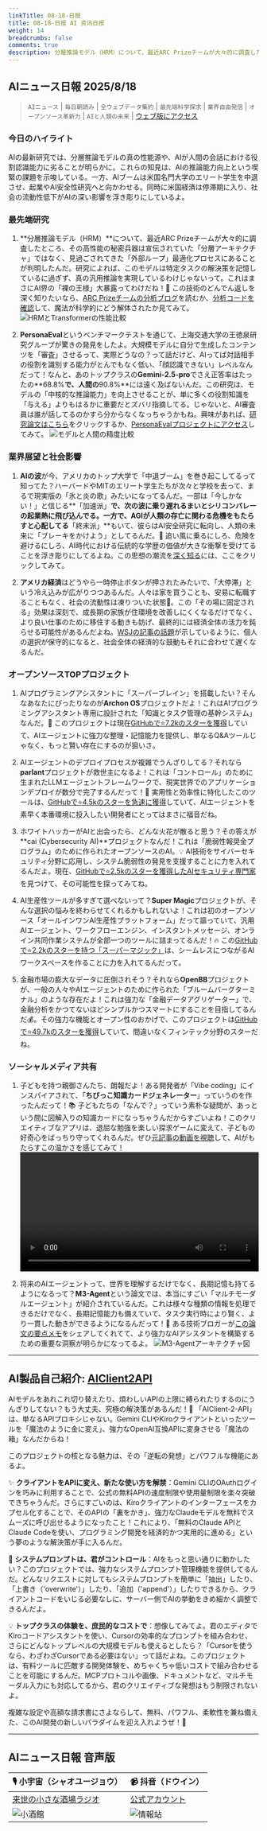 ```yaml
---
linkTitle: 08-18-日报
title: 08-18-日报 AI 资讯日报
weight: 14
breadcrumbs: false
comments: true
description: 分層推論モデル（HRM）について、最近ARC Prizeチームが大々的に調査したところ、その高性能の秘密兵器は宣伝されていた「分層アーキテクチャ」ではなく、見過ごされてきた「外部ループ」最適化プロセスにあることが判明したんだ。研究によれば、このモデルは特定タスクの解決策を記憶しているに過ぎず、真の汎用推論を実現し.
---
```

## AIニュース日報 2025/8/18

> `AIニュース` | `毎日朝読み` | `全ウェブデータ集約` | `最先端科学探求` | `業界自由発信` | `オープンソース革新力` | `AIと人類の未来` | [ウェブ版にアクセス](https://ai.hubtoday.app/)

### **今日のハイライト**

AIの最新研究では、分層推論モデルの真の性能源や、AIが人間の会話における役割認識能力に劣ることが明らかに。これらの知見は、AIの推論能力向上という喫緊の課題を示唆している。一方、AIブームは米国名門大学のエリート学生を中退させ、起業やAI安全性研究へと向かわせる。同時に米国経済は停滞期に入り、社会の流動性低下がAIの深い影響を浮き彫りにしているよ。

### 最先端研究

1.  **分層推論モデル（HRM）**について、最近ARC Prizeチームが大々的に調査したところ、その高性能の秘密兵器は宣伝されていた「分層アーキテクチャ」ではなく、見過ごされてきた「外部ループ」最適化プロセスにあることが判明したんだ。研究によれば、このモデルは特定タスクの解決策を記憶しているに過ぎず、真の汎用推論を実現しているわけじゃないって。これはまさにAI界の「裸の王様」大暴露ってわけだね！👑 この技術のどんでん返しを深く知りたいなら、[ARC Prizeチームの分析ブログ](https://arcprize.org/blog/hrm-analysis)を読むか、[分析コードを確認](https://github.com/arcprize/hierarchical-reasoning-model-analysis)して、魔法が科学的にどう解体されたか見てみて。
    ![HRMとTransformerの性能比較](https://cdn.jsdmirror.com/gh/justlovemaki/imagehub@main/images/2025/08/news_01k2wcx20ye8v9wfhw61v1fzdz.avif)

2.  **PersonaEval**というベンチマークテストを通じて、上海交通大学の王徳泉研究グループが驚きの発見をしたよ。大規模モデルに自分で生成したコンテンツを「審査」させるって、実際どうなの？って話だけど、AIってば対話相手の役割を識別する能力がとんでもなく低い、「顔認識できない」レベルなんだって！なんと、あのトップクラスの**Gemini-2.5-pro**でさえ正答率はたったの**68.8%**で、人間の**90.8%**には遠く及ばないんだ。この研究は、モデルの「中核的な推論能力」を向上させることが、単に多くの役割知識を「与える」よりもはるかに重要だとズバリ指摘してる。じゃないと、AI審査員は誰が話してるのかすら分からなくなっちゃうかもね。興味があれば、[研究論文はこちら](https://arxiv.org/abs/2508.10014)をクリックするか、[PersonaEvalプロジェクトにアクセス](https://github.com/maple-zhou/PersonaEval)してみて。
    ![モデルと人間の精度比較](https://cdn.jsdmirror.com/gh/justlovemaki/imagehub@main/images/2025/08/news_01k2wcx4kgfpq9tne43zg28v7j.avif)

### 業界展望と社会影響

1.  **AIの波**が今、アメリカのトップ大学で「中退ブーム」を巻き起こしてるって知ってた？ハーバードやMITのエリート学生たちが次々と学校を去って、まるで現実版の「氷と炎の歌」みたいになってるんだ。一部は「今しかない！」と信じる**「加速派」**で、次の波に乗り遅れるまいとシリコンバレーの起業熱に飛び込んでる。一方で、**AGI**が人類の存亡に関わる危機をもたらすと心配してる**「終末派」**もいて、彼らはAI安全研究に転向し、人類の未来に「ブレーキをかけよう」としてるんだ。💨 追い風に乗るにしろ、危険を避けるにしろ、AI時代における伝統的な学歴の価値が大きな衝撃を受けてることを浮き彫りにしてるよね。この思想の潮流を[深く知る](https://mp.weixin.qq.com/s?__biz=MzI3MTA0MTk1MA==&mid=2652620688&idx=2&sn=e19165a942f0330fe9a008d9e0d4f578)には、ここをクリックしてみて。

2.  **アメリカ経済**はどうやら一時停止ボタンが押されたみたいで、「大停滞」という冷え込みが広がりつつあるんだ。人々は家を買うことも、安易に転職することもなく、社会の流動性は凍りついた状態🧊。この「その場に固定される」効果は深刻で、成長期の家族が住環境を改善しにくくなるだけでなく、より良い仕事のために移住する動きも妨げ、最終的には経済全体の活力を鈍らせる可能性があるんだよね。[WSJの記事の話題](https://readhacker.news/s/6zJ4w)が示しているように、個人の選択が保守的になると、社会全体の経済的な鼓動もそれに合わせて遅くなるんだ。

### オープンソースTOPプロジェクト

1.  AIプログラミングアシスタントに「スーパーブレイン」を搭載したい？そんなあなたにぴったりなのが**Archon OS**プロジェクトだよ！これはAIプログラミングアシスタント専用に設計された「知識とタスク管理の基幹システム」なんだ。🚀 このプロジェクトは現在[GitHubで⭐7.2kのスターを獲得](https://github.com/coleam00/Archon)していて、AIエージェントに強力な整理・記憶能力を提供し、単なるQ&Aツールじゃなく、もっと賢い存在にするのが狙いさ。

2.  AIエージェントのデプロイプロセスが複雑でうんざりしてる？それなら**parlant**プロジェクトが救世主になるよ！これは「コントロール」のために生まれたLLMエージェントフレームワークで、現実世界でのアプリケーションデプロイが数分で完了するんだって！🥳 実用性と効率性に特化したこのツールは、[GitHubで⭐4.5kのスターを急速に獲得](https://github.com/emcie-co/parlant)していて、AIエージェントを素早く本番環境に投入したい開発者にとってはまさに福音だね。

3.  ホワイトハッカーがAIと出会ったら、どんな火花が散ると思う？その答えが**cai (Cybersecurity AI)**プロジェクトなんだ！これは「脆弱性報奨金プログラム」のために作られたオープンソースのAI。💡 AI技術をサイバーセキュリティ分野に応用し、システム脆弱性の発見を支援することに力を入れてるんだよ。現在、[GitHubで⭐2.5kのスターを獲得したAIセキュリティ専門家](https://github.com/aliasrobotics/cai)を見つけて、その可能性を探ってみてね。

4.  AI生産性ツールが多すぎて選べないって？**Super Magic**プロジェクトが、そんな選択の悩みを終わらせてくれるかもしれないよ！これは初のオープンソース「オールインワンAI生産性プラットフォーム」だって謳っていて、汎用AIエージェント、ワークフローエンジン、インスタントメッセージ、オンライン共同作業システムが全部一つのツールに詰まってるんだ！🔥 この[GitHubで⭐2.2kのスターを持つ「スーパーマジック」](https://github.com/dtyq/magic)は、シームレスにつながるAIワークスペースを作ることに力を入れてるんだって。

5.  金融市場の膨大なデータに圧倒されそう？それなら**OpenBB**プロジェクトが、一般の人々やAIエージェントのために作られた「ブルームバーグターミナル」のような存在だよ！これは強力な「金融データアグリゲーター」で、金融分析をかつてないほどシンプルかつスマートにすることを目指してるんだ💰。その強力な機能とオープン性のおかげで、このプロジェクトは[GitHubで⭐49.7kのスターを獲得](https://github.com/OpenBB-finance/OpenBB)していて、間違いなくフィンテック分野のスターだね。

### ソーシャルメディア共有

1.  子どもを持つ親御さんたち、朗報だよ！ある開発者が「Vibe coding」にインスパイアされて、「**ちびっこ知識カードジェネレーター**」っていうのを作ったんだって！📚 子どもたちの「なんで？」っていう素朴な疑問が、あっという間に図解入りの知識カードになっちゃうんだからすごいよね！このクリエイティブなアプリは、退屈な勉強を楽しい探求ゲームに変えて、子どもの好奇心をばっちり守ってくれるんだ。ぜひ[元記事の動画を視聴](https://x.com/vista8/status/1957085294676627487)して、AIがもたらすこの温かさを感じてみて！
    <video src="https://cdn.jsdmirror.com/gh/justlovemaki/imagehub@main/images/2025/08/news_01k2wcxkxye82r7m3nsdz8tt3t.mp4" controls="controls" width="100%"></video>

2.  将来のAIエージェントって、世界を理解するだけでなく、長期記憶も持てるようになるって？**M3-Agent**という論文では、本当にすごい「マルチモーダルエージェント」が紹介されているんだ。これは様々な種類の情報を処理できるだけでなく、長期記憶能力も備えていて、タスク実行時により賢く、より一貫した動きができるようになるんだって！👀 ある技術ブロガーが[この論文の要点メモ](https://x.com/omarsar0/status/1956773240623235076)をシェアしてくれてて、より強力なAIアシスタントを構築するための重要な洞察が明らかになってるよ。
    ![M3-Agentアーキテクチャ図](https://cdn.jsdmirror.com/gh/justlovemaki/imagehub@main/images/2025/08/news_01k2wcxyssf8zt242mnmjn6747.avif)

---

## **AI製品自己紹介: [AIClient2API](https://github.com/justlovemaki/AIClient-2-API)**

AIモデルをあれこれ切り替えたり、煩わしいAPIの上限に縛られたりするのにうんざりしてない？もう大丈夫、究極の解決策があるんだ！🎉 「AIClient-2-API」は、単なるAPIプロキシじゃない。Gemini CLIやKiroクライアントといったツールを「魔法のように金に変え」、強力なOpenAI互換APIに変身させる「魔法の箱」なんだからね！

このプロジェクトの核となる魅力は、その「逆転の発想」とパワフルな機能にあるよ。

✨ **クライアントをAPIに変え、新たな使い方を解禁**：Gemini CLIのOAuthログインを巧みに利用することで、公式の無料APIの速度制限や使用量制限を楽々突破できちゃうんだ。さらにすごいのは、Kiroクライアントのインターフェースをカプセル化することで、そのAPIの「裏をかき」、強力なClaudeモデルを無料でスムーズに呼び出せるようになったこと！これにより、「無料のClaude APIとClaude Codeを使い、プログラミング開発を経済的かつ実用的に進める」という夢のような解決策が手に入るんだ。

🔧 **システムプロンプトは、君がコントロール**：AIをもっと思い通りに動かしたい？このプロジェクトでは、強力なシステムプロンプト管理機能を提供してるんだ。どんなリクエストに対してもシステムプロンプトを簡単に「抽出」したり、「上書き（'overwrite'）」したり、「追加（'append'）」したりできるから、クライアントコードをいじる必要なしに、サーバー側でAIの挙動をきめ細かく調整できるんだよ。

💡 **トップクラスの体験を、庶民的なコストで**：想像してみてよ。君のエディタでKiroコードアシスタントを使い、Cursorの効率的なプロンプトを組み合わせ、さらにどんなトップレベルの大規模モデルも使えるとしたら？「Cursorを使うなら、わざわざCursorである必要はない」って話だよね。このプロジェクトは、有料ツールに匹敵する開発体験を、めちゃくちゃ低いコストで組み合わせることを可能にするんだ。MCPプロトコルや画像、ドキュメントなど、マルチモーダル入力にも対応してるから、君のクリエイティブな発想はもう制限されないよ。

複雑な設定や高額な請求書にさよならして、無料、パワフル、柔軟性を兼ね備えた、このAI開発の新しいパラダイムを迎え入れようぜ！🚀

---

## **AIニュース日報 音声版**

| 🎙️ **小宇宙（シャオユージョウ）** | 📹 **抖音（ドウイン）** |
| --- | --- |
| [来世の小さな酒場ラジオ](https://www.xiaoyuzhoufm.com/podcast/683c62b7c1ca9cf575a5030e) | [公式アカウント](https://www.douyin.com/user/MS4wLjABAAAAwpwqPQlu38sO38VyWgw9ZjDEnN4bMR5j8x111UxpseHR9DpB6-CveI5KRXOWuFwG) |
| ![小酒館](https://cdn.jsdmirror.com/gh/justlovemaki/imagehub@main/logo/f959f7984e9163fc50d3941d79a7f262.md.png) | ![情報站](https://cdn.jsdmirror.com/gh/justlovemaki/imagehub@main/logo/7fc30805eeb831e1e2baa3a240683ca3.md.png) |